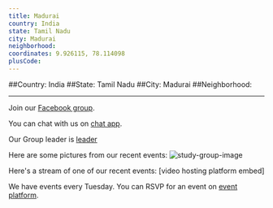 ```yaml
---
title: Madurai
country: India
state: Tamil Nadu
city: Madurai
neighborhood: 
coordinates: 9.926115, 78.114098
plusCode:
---
```


##Country: India
##State: Tamil Nadu
##City: Madurai
##Neighborhood: 
*****
Join our [Facebook group](https://www.facebook.com/groups/free.code.camp.maduraicity).

You can chat with us on [chat app]().

Our Group leader is [leader]()

Here are some pictures from our recent events:
![study-group-image]()

Here's a stream of one of our recent events:
[video hosting platform embed]

We have events every Tuesday. You can RSVP for an event on [event platform]().
